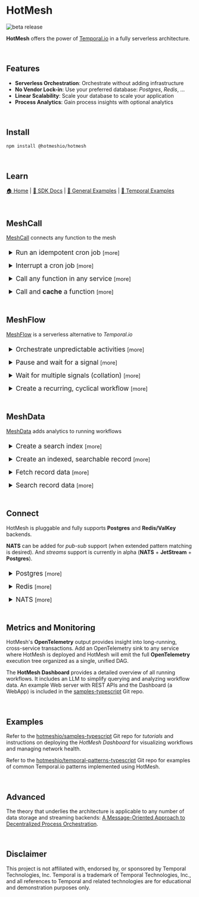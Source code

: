 # HotMesh
![beta release](https://img.shields.io/badge/release-beta-blue.svg)

**HotMesh** offers the power of [Temporal.io](https://temporal.io) in a fully serverless architecture.


<br/>

## Features

- **Serverless Orchestration**: Orchestrate without adding infrastructure
- **No Vendor Lock-in**: Use your preferred database: *Postgres*, *Redis*, ...
- **Linear Scalability**: Scale your database to scale your application
- **Process Analytics**: Gain process insights with optional analytics


<br/>

## Install

```sh
npm install @hotmeshio/hotmesh
```

<br/>

## Learn
[🏠 Home](https://hotmesh.io/) | [📄 SDK Docs](https://hotmeshio.github.io/sdk-typescript/) | [💼 General Examples](https://github.com/hotmeshio/samples-typescript) | [💼 Temporal Examples](https://github.com/hotmeshio/temporal-patterns-typescript)

<br/>

## MeshCall
[MeshCall](https://hotmeshio.github.io/sdk-typescript/classes/services_meshcall.MeshCall.html) connects any function to the mesh

<details style="padding: .5em">
  <summary style="font-size:1.25em;">Run an idempotent cron job <small>[more]</small></summary>

  ### Run a Cron
  This example demonstrates an *idempotent* cron that runs daily at midnight. The `id` makes each cron job unique and ensures that only one instance runs, despite repeated invocations. *The `cron` method returns `false` if a workflow is already running with the same `id`.*
  
  Optionally set a `delay` and/or set `maxCycles` to limit the number of cycles. The `interval` can be any human-readable time format (e.g., `1 day`, `2 hours`, `30 minutes`, etc) or a standard cron expression.

1. Define the cron function.
    ```typescript
    //cron.ts
    import { MeshCall } from '@hotmeshio/hotmesh';
    import { Client as Postgres } from 'pg';

    export const runMyCron = async (id: string, interval = '0 0 * * *'): Promise<boolean> => {
      return await MeshCall.cron({
        topic: 'my.cron.function',
        connection: {
          class: Postgres,
          options: {
            connectionString: 'postgresql://usr:pwd@localhost:5432/db'
          }
        },
        callback: async () => {
          //your code here...
        },
        options: { id, interval, maxCycles: 24 }
      });
    };
    ```

2. Call `runMyCron` at server startup (or call as needed to run multiple crons).
    ```typescript
    //server.ts
    import { runMyCron } from './cron';

    runMyCron('myNightlyCron123');
    ```
</details>

<details style="padding: .5em">
  <summary style="font-size:1.25em;">Interrupt a cron job <small>[more]</small></summary>

  ### Interrupt a Cron
  This example demonstrates how to cancel a running cron job.

1. Use the same `id` and `topic` that were used to create the cron to cancel it.
    ```typescript
    import { MeshCall } from '@hotmeshio/hotmesh';
    import { Client as Postgres } from 'pg';

    MeshCall.interrupt({
      topic: 'my.cron.function',
      connection: {
        class: Postgres,
        options: {
          connectionString: 'postgresql://usr:pwd@localhost:5432/db'
        }
      },
      options: { id: 'myNightlyCron123' }
    });
    ```
</details>

<details style="padding: .5em">
  <summary style="font-size:1.25em;">Call any function in any service <small>[more]</small></summary>

  ### Call a Function
  Make interservice calls that behave like HTTP but without the setup and performance overhead. This example demonstrates how to connect and call a function.

1. Call `MeshCall.connect` and provide a `topic` to uniquely identify the function.

    ```typescript
    //myFunctionWrapper.ts
    import { MeshCall, Types } from '@hotmeshio/hotmesh';
    import { Client as Postgres } from 'pg';

    export const connectMyFunction = async () => {
      return await MeshCall.connect({
        topic: 'my.demo.function',
        connection: {
          class: Postgres,
          options: {
            connectionString: 'postgresql://usr:pwd@localhost:5432/db'
          }
        },
        callback: async (input: string) => {
          //your code goes here; response must be JSON serializable
          return { hello: input }
        },
      });
    };
      ```

2. Call `connectMyFunction` at server startup to connect your function to the mesh.

    ```typescript
    //server.ts
    import { connectMyFunction } from './myFunctionWrapper';
    connectMyFunction();
    ```

3. Call your function from anywhere on the network (or even from the same service). Send any payload as long as it's JSON serializable.

    ```typescript
    import { MeshCall } from '@hotmeshio/hotmesh';
    import { Client as Postgres } from 'pg';

    const result = await MeshCall.exec({
      topic: 'my.demo.function',
      args: ['something'],
      connection: {
        class: Postgres,
        options: {
          connectionString: 'postgresql://usr:pwd@localhost:5432/db'
        }
      },
    }); //returns `{ hello: 'something'}`
    ```
</details>

<details style="padding: .5em">
  <summary style="font-size:1.25em;">Call and <b>cache</b> a function <small>[more]</small></summary>

  ### Cache a Function
  This solution builds upon the previous example, caching the response. The linked function will only be re/called when the cached result expires. Everything remains the same, except the caller which specifies an `id` and `ttl`.

1. Make the call from another service (or even the same service). Include an `id` and `ttl` to cache the result for the specified duration.

    ```typescript
    import { MeshCall } from '@hotmeshio/hotmesh';
    import { Client as Postgres } from 'pg';

    const result = await MeshCall.exec({
      topic: 'my.demo.function',
      args: ['anything'],
      connection: {
        class: Postgres,
        options: {
          connectionString: 'postgresql://usr:pwd@localhost:5432/db'
        }
      },
      options: { id: 'myid123', ttl: '15 minutes' },
    }); //returns `{ hello: 'anything'}`
    ```

2. Flush the cache at any time, using the same `topic` and cache `id`.

    ```typescript
    import { MeshCall } from '@hotmeshio/hotmesh';
    import { Client as Postgres } from 'pg';

    await MeshCall.flush({
      topic: 'my.demo.function',
      connection: {
        class: Postgres,
        options: {
          connectionString: 'postgresql://usr:pwd@localhost:5432/db'
        }
      },
      options: { id: 'myid123' },
    });
    ```
</details>


<br/>

## MeshFlow
[MeshFlow](https://hotmeshio.github.io/sdk-typescript/classes/services_meshflow.MeshFlow.html) is a serverless alternative to *Temporal.io*

<details style="padding: .5em">
  <summary style="font-size:1.25em;">Orchestrate unpredictable activities <small>[more]</small></summary>

### Proxy Activities
When an endpoint is unpredictable, use `proxyActivities`. HotMesh will retry as necessary until the call succeeds. This example demonstrates a workflow that greets a user in both English and Spanish. Even though both activities throw random errors, the workflow always returns a successful result.

1. Start by defining **activities**. Note how each throws an error 50% of the time.

    ```typescript
    //activities.ts
    export async function greet(name: string): Promise<string> {
      if (Math.random() > 0.5) throw new Error('Random error');
      return `Hello, ${name}!`;
    }

    export async function saludar(nombre: string): Promise<string> {
      if (Math.random() > 0.5) throw new Error('Random error');
      return `¡Hola, ${nombre}!`;
    }
    ```

2. Define the **workflow** logic. Include conditional branching, loops, etc to control activity execution. It's vanilla JavaScript written in your own coding style. The only requirement is to use `proxyActivities`, ensuring your activities are executed with HotMesh's durability wrapper.

    ```typescript
    //workflows.ts
    import { workflow } from '@hotmeshio/hotmesh';
    import * as activities from './activities';

    const { greet, saludar } = workflow
      .proxyActivities<typeof activities>({
        activities
      });

    export async function example(name: string): Promise<[string, string]> {
      return Promise.all([
        greet(name),
        saludar(name)
      ]);
    }
    ```

3. Instance a HotMesh **client** to invoke the workflow.

    ```typescript
    //client.ts
    import { Client, HotMesh } from '@hotmeshio/hotmesh';
    import { Client as Postgres } from 'pg';

    async function run(): Promise<string> {
      const client = new Client({
        connection: {
          class: Postgres,
          options: {
            connectionString: 'postgresql://usr:pwd@localhost:5432/db'
          }
        }
      });

      const handle = await client.workflow.start<[string,string]>({
        args: ['HotMesh'],
        taskQueue: 'default',
        workflowName: 'example',
        workflowId: HotMesh.guid()
      });

      return await handle.result();
      //returns ['Hello HotMesh', '¡Hola, HotMesh!']
    }
    ```

4. Finally, create a **worker** and link the workflow function. Workers listen for tasks on their assigned task queue and invoke the workflow function each time they receive an event.

    ```typescript
    //worker.ts
    import { worker } from '@hotmeshio/hotmesh';
    import { Client as Postgres } from 'pg';
    import * as workflows from './workflows';

    async function run() {
      const worker = await Worker.create({
        connection: {
          class: Postgres,
          options: {
            connectionString: 'postgresql://usr:pwd@localhost:5432/db'
          }
        },
        taskQueue: 'default',
        workflow: workflows.example,
      });

      await worker.run();
    }
    ```
</details>

<details style="padding: .5em">
  <summary style="font-size:1.25em;">Pause and wait for a signal <small>[more]</small></summary>

### Wait for Signal
Pause a function and only awaken when a matching signal is received from the outide.

1. Define the **workflow** logic. This one waits for the `my-sig-nal` signal, returning the signal payload (`{ hello: 'world' }`) when it eventually arrives. Interleave additional logic to meet your use case.

    ```typescript
    //waitForWorkflow.ts
    import { workflow } from '@hotmeshio/hotmesh';

    export async function waitForExample(): Promise<{hello: string}> {
      return await workflow.waitFor<{hello: string}>('my-sig-nal');
      //continue processing, use the payload, etc...
    }
    ```

2. Instance a HotMesh **client** and start a workflow. Use a custom workflow ID (`myWorkflow123`).

    ```typescript
    //client.ts
    import { Client, HotMesh } from '@hotmeshio/hotmesh';
    import { Client as Postgres } from 'pg';

    async function run(): Promise<string> {
      const client = new Client({
        connection: {
          class: Postgres,
          options: {
            connectionString: 'postgresql://usr:pwd@localhost:5432/db'
          }
        }
      });

      //start a workflow; it will immediately pause
      await client.workflow.start({
        args: ['HotMesh'],
        taskQueue: 'default',
        workflowName: 'waitForExample',
        workflowId: 'myWorkflow123',
        await: false,
      });
    }
    ```

3. Create a **worker** and link the `waitForExample` workflow function.

    ```typescript
    //worker.ts
    import { Worker } from '@hotmeshio/hotmesh';
    import { Client as Postgres } from 'pg';
    import * as workflows from './waitForWorkflow';

    async function run() {
      const worker = await Worker.create({
        connection: {
          class: Postgres,
          options: {
            connectionString: 'postgresql://usr:pwd@localhost:5432/db'
          }
        },
        taskQueue: 'default',
        workflow: workflows.waitForExample,
      });

      await worker.run();
    }
    ```

4. Send a signal to awaken the paused function; await the function result.

    ```typescript
    import { Client } from '@hotmeshio/hotmesh';
    import { Client as Postgres } from 'pg';

    const client = new Client({
      connection: {
        class: Postgres,
        options: {
          connectionString: 'postgresql://usr:pwd@localhost:5432/db'
        }
      }
    });

    //awaken the function by sending a signal
    await client.signal('my-sig-nal', { hello: 'world' });

    //get the workflow handle and await the result
    const handle = await client.getHandle({
      taskQueue: 'default',
      workflowId: 'myWorkflow123'
    });
    
    const result = await handle.result();
    //returns { hello: 'world' }
    ```
</details>

<details style="padding: .5em">
  <summary style="font-size:1.25em;">Wait for multiple signals (collation) <small>[more]</small></summary>

### Collate Multiple Signals
Use a standard `Promise` to collate and cache multiple signals. HotMesh will only awaken once **all** signals have arrived. HotMesh will track up to 25 concurrent signals.

1. Update the **workflow** logic to await two signals using a promise: `my-sig-nal-1` and `my-sig-nal-2`. Add additional logic to meet your use case.

    ```typescript
    //waitForWorkflows.ts
    import { workflow } from '@hotmeshio/hotmesh';

    export async function waitForExample(): Promise<[boolean, number]> {
      const [s1, s2] = await Promise.all([
        workflow.waitFor<boolean>('my-sig-nal-1'),
        workflow.waitFor<number>('my-sig-nal-2')
      ]);
      //do something with the signal payloads (s1, s2)
      return [s1, s2];
    }
    ```

2. Send **two** signals to awaken the paused function.

    ```typescript
    import { Client } from '@hotmeshio/hotmesh';
    import { Client as Postgres } from 'pg';

    const client = new Client({
      connection: {
        class: Postgres,
        options: {
          connectionString: 'postgresql://usr:pwd@localhost:5432/db'
        }
      }
    });

    //send 2 signals to awaken the function; order is unimportant
    await client.signal('my-sig-nal-2', 12345);
    await client.signal('my-sig-nal-1', true);

    //get the workflow handle and await the collated result
    const handle = await client.getHandle({
      taskQueue: 'default',
      workflowId: 'myWorkflow123'
    });
    
    const result = await handle.result();
    //returns [true, 12345]
    ```
</details>

<details style="padding: .5em">
  <summary style="font-size:1.25em;">Create a recurring, cyclical workflow <small>[more]</small></summary>

### Cyclical Workflow
This example calls an activity and then sleeps for a week. It runs indefinitely until it's manually stopped. It takes advantage of durable execution and can safely sleep for months or years.

>Container restarts have no impact on actively executing workflows as all state is retained in the backend.

1. Define the **workflow** logic. This one calls a legacy `statusDiagnostic` function once a week.

    ```typescript
    //recurringWorkflow.ts
    import { workflow } from '@hotmeshio/hotmesh';
    import * as activities from './activities';

    const { statusDiagnostic } = workflow
      .proxyActivities<typeof activities>({
        activities
      });

    export async function recurringExample(someValue: number): Promise<void> {
      do {
        await statusDiagnostic(someValue);
      } while (await workflow.sleepFor('1 week'));
    }
    ```

2. Instance a HotMesh **client** and start a workflow. Assign a custom workflow ID (e.g., `myRecurring123`) if the workflow should be idempotent.

    ```typescript
    //client.ts
    import { Client, HotMesh } from '@hotmeshio/hotmesh';
    import { Client as Postgres } from 'pg';

    async function run(): Promise<string> {
      const client = new Client({
        connection: {
          class: Postgres,
          options: {
            connectionString: 'postgresql://usr:pwd@localhost:5432/db'
          }
        }
      });

      //start a workflow; it will immediately pause
      await client.workflow.start({
        args: [55],
        taskQueue: 'default',
        workflowName: 'recurringExample',
        workflowId: 'myRecurring123',
        await: false,
      });
    }
    ```

3. Create a **worker** and link the `recurringExample` workflow function.

    ```typescript
    //worker.ts
    import { Worker } from '@hotmeshio/hotmesh';
    import { Client as Postgres } from 'pg';
    import * as workflows from './recurringWorkflow';

    async function run() {
      const worker = await Worker.create({
        connection: {
          class: Postgres,
          options: {
            connectionString: 'postgresql://usr:pwd@localhost:5432/db'
          }
        },
        taskQueue: 'default',
        workflow: workflows.recurringExample,
      });

      await worker.run();
    }
    ```

4. Cancel the recurring workflow (`myRecurring123`) by calling `interrupt`.

    ```typescript
    import { Client } from '@hotmeshio/hotmesh';
    import { Client as Postgres } from 'pg';

    const client = new Client({
      connection: {
        class: Postgres,
        options: {
          connectionString: 'postgresql://usr:pwd@localhost:5432/db'
        }
      }
    });

    //get the workflow handle and interrupt it
    const handle = await client.getHandle({
      taskQueue: 'default',
      workflowId: 'myRecurring123'
    });
    
    const result = await handle.interrupt();
    ```
</details>

<br/>

## MeshData
[MeshData](https://hotmeshio.github.io/sdk-typescript/classes/services_meshdata.MeshData.html) adds analytics to running workflows

<details style="padding: .5em">
  <summary style="font-size:1.25em;">Create a search index <small>[more]</small></summary>

### Workflow Data Indexes

This example demonstrates how to define a schema and deploy an index for a 'user' entity type.

1. Define the **schema** for the `user` entity. This one includes the 3 formats supported by the FT.SEARCH module: `TEXT`, `TAG` and `NUMERIC`.

    ```typescript
    //schema.ts
    export const schema: Types.WorkflowSearchOptions = {
      schema: {
        id: { type: 'TAG', sortable: false },
        first: { type: 'TEXT', sortable: false, nostem: true },
        active: { type: 'TAG', sortable: false },
        created: { type: 'NUMERIC', sortable: true },
      },
      index: 'user',
      prefix: ['user'],
    };
    ```

2. Create the index upon server startup. This one initializes the 'user' index, using the schema defined in the previous step. It's OK to call `createSearchIndex` multiple times; it will only create the index if it doesn't already exist.

    ```typescript
    //server.ts
    import { MeshData } from '@hotmeshio/hotmesh';
    import { Client as Postgres } from 'pg';
    import { schema } from './schema';

    const meshData = new MeshData({
        class: Postgres,
        options: {
          connectionString: 'postgresql://usr:pwd@localhost:5432/db'
        }
      },
      schema,
    );
    await meshData.createSearchIndex('user', { namespace: 'meshdata' });
    ```
</details>

<details style="padding: .5em">
  <summary style="font-size:1.25em;">Create an indexed, searchable record <small>[more]</small></summary>

### Workflow Record Data
This example demonstrates how to create a 'user' workflow backed by the searchable schema from the prior example.

1. Call MeshData `connect` to initialize a 'user' entity *worker*. It references a target worker function which will run the workflow. Data fields that are documented in the schema (like `active`) will be automatically indexed when set on the workflow record.

    ```typescript
    //connect.ts
    import { MeshData } from '@hotmeshio/hotmesh';
    import { Client as Postgres } from 'pg';
    import { schema } from './schema';

    export const connectUserWorker = async (): Promise<void> => {
      const meshData = new MeshData({
        class: Postgres,
        options: {
            connectionString: 'postgresql://  usr:pwd@localhost:5432/db'
          }
        },
        schema,
      );
    
      await meshData.connect({
        entity: 'user',
        target: async function(name: string): Promise<string> {
          //add custom, searchable data (`active`) and return
          const search = await MeshData.workflow.search();
          await search.set('active', 'yes');
          return `Welcome, ${name}.`;
        },
        options: { namespace: 'meshdata' },
      });
    }
    ```

2. Wire up the worker at server startup, so it's ready to process incoming requests.

    ```typescript
    //server.ts
    import { connectUserWorker } from './connect';
    await connectUserWorker();
    ```

3. Call MeshData `exec` to create a 'user' workflow. Searchable data can be set throughout the workflow's lifecycle. This one initializes the workflow with 3 data fields: `id`, `name` and `timestamp`. *An additional data field (`active`) is set within the workflow function in order to demonstrate both mechanisms for reading/writing data to a workflow.*
  
    ```typescript
    //exec.ts
    import { MeshData } from '@hotmeshio/hotmesh';
    import { Client as Postgres } from 'pg';

    const meshData = new MeshData({
        class: Postgres,
        options: {
          connectionString: 'postgresql://usr:pwd@localhost:5432/db'
        }
      },
      schema,
    );

    export const newUser = async (id: string, name: string): Promise<string> => {
      const response = await meshData.exec({
        entity: 'user',
        args: [name],
        options: {
          ttl: 'infinity',
          id,
          search: {
            data: { id, name, timestamp: Date.now() }
          },
          namespace: 'meshdata',
        },
      });
      return response;
    };
    ```

4. Call the `newUser` function to create a searchable 'user' record.

    ```typescript
    import { newUser } from './exec';
    const response = await newUser('jim123', 'James');
    ```
</details>

<details style="padding: .5em">
  <summary style="font-size:1.25em;">Fetch record data <small>[more]</small></summary>

### Read Record Data
This example demonstrates how to read data fields directly from a workflow.

1. Read data fields directly from the *jimbo123* 'user' record.

    ```typescript
    //read.ts
    import { MeshData } from '@hotmeshio/hotmesh';
    import { Client as Postgres } from 'pg';
    import { schema } from './schema';

    const meshData = new MeshData({
        class: Postgres,
        options: {
          connectionString: 'postgresql://usr:pwd@localhost:5432/db'
        }
      },
      schema,
    );

    const data = await meshData.get(
      'user',
      'jimbo123',
      { 
        fields: ['id', 'name', 'timestamp', 'active'],
        namespace: 'meshdata'
      },
    );
    ```
</details> 

<details style="padding: .5em">
  <summary style="font-size:1.25em;">Search record data <small>[more]</small></summary>

### Query Record Data
This example demonstrates how to search for those workflows where a given condition exists in the data. This one searches for active users. *NOTE: The native Redis FT.SEARCH syntax and SQL are currently supported. The JSON abstraction shown here is a convenience method for straight-forward, one-dimensional queries.*

1. Search for active users (where the value of the `active` field is `yes`).

    ```typescript
    //read.ts
    import { MeshData } from '@hotmeshio/hotmesh';
    import { Client as Postgres } from 'pg';
    import { schema } from './schema';

    const meshData = new MeshData({
        class: Postgres,
        options: {
          connectionString: 'postgresql://usr:pwd@localhost:5432/db'
        }
      },
      schema,
    );

    const results = await meshData.findWhere('user', {
      query: [{ field: 'active', is: '=', value: 'yes' }],
      limit: { start: 0, size: 100 },
      return: ['id', 'name', 'timestamp', 'active']
    });
    ```
</details> 

<br/>

## Connect
HotMesh is pluggable and fully supports **Postgres** and **Redis/ValKey** backends. 

**NATS** can be added for *pub-sub* support (when extended pattern matching is desired). And *streams* support is currently in alpha (**NATS** + **JetStream** + **Postgres**).

<details style="padding: .5em">
  <summary style="font-size:1.25em;">Postgres <small>[more]</small></summary>

### Connect Postgres Client
```typescript
import { Client as PostgresClient } from 'pg';

//provide these credentials to HotMesh
const connection = {
  class: PostgresClient,
  options: {
    connectionString: 'postgresql://usr:pwd@localhost:5432/db'
  }
};

```
### Connect Postgres Pool
Pool connections are recommended for high-throughput applications. The pool will manage connections and automatically handle connection pooling.
```typescript
import { Pool as PostgresPool } from 'pg';

const PostgresPoolClient = new PostgresPool({
  connectionString: 'postgresql://usr:pwd@localhost:5432/db'
});

//provide these credentials to HotMesh
const connection = {
  class: PostgresPoolClient,
  options: {}
};
```

</details>

<details style="padding: .5em">
  <summary style="font-size:1.25em;">Redis <small>[more]</small></summary>

### Redis/IORedis
```typescript
import * as Redis from 'redis';
//OR `import Redis from 'ioredis';`

const connection = {
  class: Redis,
  options: {
    url: 'redis://:your_password@localhost:6379',
  }
};
```
</details>

<details style="padding: .5em">
  <summary style="font-size:1.25em;">NATS <small>[more]</small></summary>

### NATS PubSub
Add NATS for improved PubSub support, including patterned subscriptions. Note the explicit channel subscription in the example below. *The NATS provider supports version 2.0 of the NATS client (the latest version). See ./package.json for details.*

```typescript
import { Client as Postgres } from 'pg';
import { connect as NATS } from 'nats';

const connection = {
  store: {
    class: Postgres,
    options: {
      connectionString: 'postgresql://usr:pwd@localhost:5432/db',
    }
  },
  stream: {
    class: Postgres,
    options: {
      connectionString: 'postgresql://usr:pwd@localhost:5432/db',
    }
  },
  sub: {
    class: NATS,
    options: { servers: ['nats:4222'] }
  },
};
```
</details>

<br/>

## Metrics and Monitoring
HotMesh's **OpenTelemetry** output provides insight into long-running, cross-service transactions. Add an OpenTelemetry sink to any service where HotMesh is deployed and HotMesh will emit the full **OpenTelemetry** execution tree organized as a single, unified DAG.

The **HotMesh Dashboard** provides a detailed overview of all running workflows. It includes an LLM to simplify querying and analyzing workflow data. An example Web server with REST APIs and the Dashboard (a WebApp) is included in the [samples-typescript](https://github.com/hotmeshio/samples-typescript) Git repo.

<br/>

## Examples
Refer to the [hotmeshio/samples-typescript](https://github.com/hotmeshio/samples-typescript) Git repo for *tutorials* and instructions on deploying the *HotMesh Dashboard* for visualizing workflows and managing network health.

Refer to the [hotmeshio/temporal-patterns-typescript](https://github.com/hotmeshio/temporal-patterns-typescript) Git repo for examples of common Temporal.io patterns implemented using HotMesh.

<br/>

## Advanced
The theory that underlies the architecture is applicable to any number of data storage and streaming backends: [A Message-Oriented Approach to Decentralized Process Orchestration](https://zenodo.org/records/12168558).

<br/>

## Disclaimer

This project is not affiliated with, endorsed by, or sponsored by Temporal Technologies, Inc. Temporal is a trademark of Temporal Technologies, Inc., and all references to Temporal and related technologies are for educational and demonstration purposes only.
